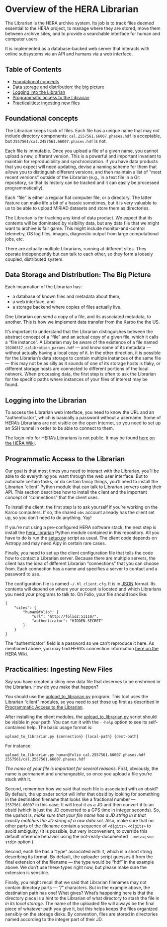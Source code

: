 Overview of the HERA Librarian
==============================

The Librarian is the HERA archive system. Its job is to track files deemed
essential to the HERA project, to manage where they are stored, move them
between archive sites, and to provide a searchable interface for human and
computer users.

It is implemented as a database-backed web server that interacts with online
subsystems via an API and humans via a web interface.


Table of Contents
-----------------

* [Foundational concepts](#foundational-concepts)
* [Data storage and distribution: the big picture](#data-storage-and-distribution-the-big-picture)
* [Logging into the Librarian](#logging-into-the-librarian)
* [Programmatic access to the Librarian](#programmatic-access-to-the-librarian)
* [Practicalities: ingesting new files](#practicalities-ingesting-new-files)


Foundational concepts
---------------------

The Librarian keeps track of files. Each file has a unique name that may *not*
include directory components: `cal.2557561.66007.phases.hdf` is acceptable,
but `2557561/cal.2457561.66007.phases.hdf` is not.

Each file is immutable. Once you upload a file of a given name, you cannot
upload a new, different version. This is a powerful and important invariant to
maintain for reproducibility and synchronization. If you have data products
that you expect will need updating, devise a naming scheme for them that
allows you to distinguish different versions, and then maintain a list of
"most recent versions" outside of the Librarian (e.g., in a text file in a Git
repository, so that its history can be tracked and it can easily be processed
programmatically).

Each “file” is either a regular flat computer file, or a directory. The latter
feature can make life a bit of a hassle sometimes, but it is very valuable to
us to be able to upload MIRIAD datasets and store them as directories.

The Librarian is for tracking any kind of data product. We expect that its
contents will be dominated by visibility data, but any data file that we might
want to archive is fair game. This might include monitor-and-control
telemetry, OS log files, images, diagnostic output from large computational
jobs, etc.

There are actually multiple Librarians, running at different sites. They
operate independently but can talk to each other, so they form a loosely
coupled, distributed system.


Data Storage and Distribution: The Big Picture
----------------------------------------------

Each incarnation of the Librarian has:

* a database of known files and metadata about them,
* a web interface, and
* a storage backend where copies of files actually live.

One Librarian can send a copy of a file, and its associated metadata, to
another. This is how we implement data transfer from the Karoo the the US.

It’s important to understand that the Librarian distinguishes between the
abstract concept of a “file” and an actual copy of a given file, which it
calls a “file instance”. A Librarian may be aware of the existence of a file
named `20200317_calibration_params.hdf` — and know some of its metadata —
without actually having a local copy of it. In the other direction, it is
possible for the Librarian’s data storage to contain multiple instances of the
same file — this may not be as silly as it sounds of one of its storage hosts
is flaky, or different storage hosts are connected to different portions of
the local network. When processing data, the first step is often to ask the
Librarian for the specific paths where instances of your files of interest may
be found.


Logging into the Librarian
--------------------------

To access the Librarian web interface, you need to know the URL and an
“authenticator”, which is basically a password without a username. Some of
HERA’s Librarians are not visible on the open Internet, so you need to set up
an SSH tunnel in order to be able to connect to them.

The login info for HERA’s Librarians is not public. It may be found
[here on the HERA Wiki](http://herawiki.berkeley.edu/doku.php/librarian#authenticators_and_client_configuration_examples).


Programmatic Access to the Librarian
------------------------------------

Our goal is that most times you need to interact with the Librarian, you’ll be
able to do everything you want through the web user interface. But to automate
certain tasks, or do certain fancy things, you’ll need to install the
Librarian “client” Python module that can talk to Librarian servers using
their API. This section describes how to install the client and the important
concept of “connections” that the client uses.

To install the client, the first step is to ask yourself if you’re working on
the Karoo computers. If so, the shared `obs` account already has the client
set up, so you don’t need to do anything. Yay!

If you’re not using a pre-configured HERA software stack, the next step is
install the [hera_librarian](../hera_librarian) Python module contained in
this repository. All you have to do is run the [setup.py](../setup.py) script
as usual. The client code depends on Astropy and may need Aipy in certain rare
cases.

Finally, you need to set up the client configuration file that tells the code
how to contact a Librarian server. Because there are multiple servers, the
client has the idea of different Librarian “connections” that you can choose
from. Each connection has a name and specifies a server to contact and a
password to use.

The configuration file is named `~/.hl_client.cfg`. It is in
[JSON](http://www.json.org/) format. Its contents will depend on where your
account is located and which Librarians you need your programs to talk to. On
Folio, your file should look like:

```
{
    "sites": {
        "human@folio": {
            "url": "http://folio2:51110/",
            "authenticator": "HIDDEN-SECRET"
        }
    }
}
```

The “authenticator” field is a password so we can’t reproduce it here. As
mentioned above, you may find HERA’s connection information
[here on the HERA Wiki](http://herawiki.berkeley.edu/doku.php/librarian#authenticators_and_client_configuration_examples).


Practicalities: Ingesting New Files
-----------------------------------

Say you have created a shiny new data file that deserves to be enshrined in
the Librarian. How do you make that happen?

You should use the [upload_to_librarian.py](../scripts/upload-to-librarian.py)
program. This tool uses the Librarian “client” modules, so you need to set
those up first as described in
[Programmatic Access to the Librarian](#programmatic-access-to-the-librarian).

After installing the client modules, the
[upload_to_librarian.py](../scripts/upload-to-librarian.py) script should be
visible in your path. You can run it with the `--help` option to see its
self-contained help. The basic usage format is:

```
upload_to_librarian.py {connection} {local-path} {dest-path}
```

For instance:

```
upload_to_librarian.py human@folio cal.2557561.66007.phases.hdf 2557561/cal.2557561.66007.phases.hdf
```

*The name of your file is important for several reasons*. First, obviously,
the name is permanent and unchangeable, so once you upload a file you’re stuck
with it.

Second, remember how we said that each file is associated with an obsid? By
default, the uploader script will infer that obsid by looking for something in
the destination filename that looks like a fractional number — `2557561.66007`
in this case. It will treat it as a JD and then convert it to an obsid (which
is just the JD converted to a GPS time in integer seconds). So, the upshot is,
*make sure that your file name has a JD string in it that exactly matches the
JD string of a raw data set*. Also, make sure that no other parts of the
filename contain a sequence of `<digits>.<digits>` to avoid ambiguity. (It is
possible, but very inconvenient, to override this default inference behavior
using the not-really-documented `--meta=json-stdin` option.)

Second, each file has a “type” associated with it, which is a short string
describing its format. By default, the uploader script guesses it from the
final extension of the filename — the type would be “hdf” in the example
above. We don’t use these types right now, but please make sure the extension
is sensible.

Finally, you might recall that we said that Librarian filenames may not
contain directory parts — “/” characters. But in the example above, the
destination path has one! What gives? What’s happening here is that the
directory piece is a hint to the Librarian of what directory to stash the file
in *in its local storage*. The name of the uploaded file will always be the
final piece of whatever path you give it, but this helps keeps the files
organized sensibly on the storage disks. By convention, files are stored in
directories named according to the integer part of their JD.
